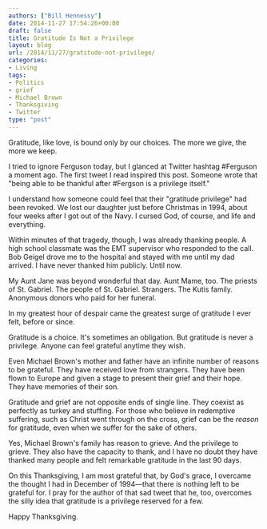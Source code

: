 ```yaml
---
authors: ["Bill Hennessy"]
date: 2014-11-27 17:54:26+00:00
draft: false
title: Gratitude Is Not a Privilege
layout: blog
url: /2014/11/27/gratitude-not-privilege/
categories:
- Living
tags:
- Politics
- grief
- Michael Brown
- Thanksgiving
- Twitter
type: "post"
---
```


Gratitude, like love, is bound only by our choices. The more we give, the more we keep.

I tried to ignore Ferguson today, but I glanced at Twitter hashtag #Ferguson a moment ago. The first tweet I read inspired this post. Someone wrote that "being able to be thankful after #Fergson is a privilege itself."

I understand how someone could feel that their "gratitude privilege" had been revoked. We lost our daughter just before Christmas in 1994, about four weeks after I got out of the Navy. I cursed God, of course, and life and everything.

Within minutes of that tragedy, though, I was already thanking people. A high school classmate was the EMT supervisor who responded to the call. Bob Geigel drove me to the hospital and stayed with me until my dad arrived. I have never thanked him publicly. Until now.

My Aunt Jane was beyond wonderful that day. Aunt Mame, too. The priests of St. Gabriel. The people of St. Gabriel. Strangers. The Kutis family. Anonymous donors who paid for her funeral.

In my greatest hour of despair came the greatest surge of gratitude I ever felt, before or since.

Gratitude is a choice. It's sometimes an obligation. But gratitude is never a privilege. Anyone can feel grateful anytime they wish.

Even Michael Brown's mother and father have an infinite number of reasons to be grateful. They have received love from strangers. They have been flown to Europe and given a stage to present their grief and their hope. They have memories of their son.

Gratitude and grief are not opposite ends of single line. They coexist as perfectly as turkey and stuffing. For those who believe in redemptive suffering, such as Christ went through on the cross, grief can be the _reason_ for gratitude, even when we suffer for the sake of others.

Yes, Michael Brown's family has reason to grieve. And the privilege to grieve. They also have the capacity to thank, and I have no doubt they have thanked many people and felt remarkable gratitude in the last 90 days.

On this Thanksgiving, I am most grateful that, by God's grace, I overcame the thought I had in December of 1994—that there is nothing left to be grateful for. I pray for the author of that sad tweet that he, too, overcomes the silly idea that gratitude is a privilege reserved for a few.

Happy Thanksgiving.
